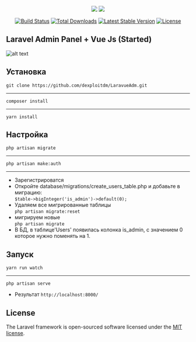<p align="center">
<img src="https://laravel.com/assets/img/components/logo-laravel.svg">
<img src="http://staronsoftware.com/images/logos/VueLogo.png">
</p>

<p align="center">
<a href="https://travis-ci.org/laravel/framework"><img src="https://travis-ci.org/laravel/framework.svg" alt="Build Status"></a>
<a href="https://packagist.org/packages/laravel/framework"><img src="https://poser.pugx.org/laravel/framework/d/total.svg" alt="Total Downloads"></a>
<a href="https://packagist.org/packages/laravel/framework"><img src="https://poser.pugx.org/laravel/framework/v/stable.svg" alt="Latest Stable Version"></a>
<a href="https://packagist.org/packages/laravel/framework"><img src="https://poser.pugx.org/laravel/framework/license.svg" alt="License"></a>
</p>

## Laravel Admin Panel + Vue Js (Started) 

![alt text](https://pp.userapi.com/c840720/v840720468/2846c/tPXdHG1_4-s.jpg)


## Установка

`git clone https://github.com/dexploitdm/LaravueAdm.git`<hr>
`composer install`<hr>
`yarn install`

## Настройка
`php artisan migrate`<hr>
`php artisan make:auth`<hr>
- Зарегистрироватся<br>
- Откройте database/migrations/create_users_table.php и добавьте в миграцию:<br>
`$table->bigInteger('is_admin')->default(0);`
- Удаляем все мигрированные таблицы<br>
`php artisan migrate:reset` 
- мигрируем новые <br>
`php artisan migrate`
- В БД, в таблице'Users' появилась колонка is_admin, с значением 0 которое нужно поменять на 1. 

## Запуск

`yarn run watch`<hr>
`php artisan serve`<br>
- Результат `http://localhost:8000/`

## License

The Laravel framework is open-sourced software licensed under the [MIT license](http://opensource.org/licenses/MIT).
